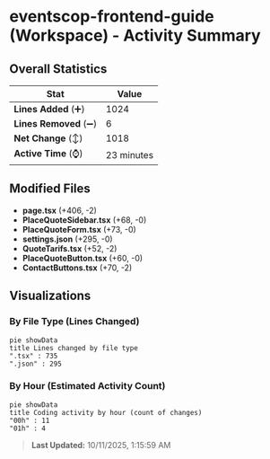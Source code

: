 # eventscop-frontend-guide (Workspace) - Activity Summary 

## Overall Statistics

| Stat                   | Value                                                             |
| ---------------------- | ----------------------------------------------------------------- |
| **Lines Added** (➕)   | 1024                                          |
| **Lines Removed** (➖) | 6                                        |
| **Net Change** (↕)    | 1018                |
| **Active Time** (⌚)   | 23 minutes |


## Modified Files
- **page.tsx** (+406, -2)
- **PlaceQuoteSidebar.tsx** (+68, -0)
- **PlaceQuoteForm.tsx** (+73, -0)
- **settings.json** (+295, -0)
- **QuoteTarifs.tsx** (+52, -2)
- **PlaceQuoteButton.tsx** (+60, -0)
- **ContactButtons.tsx** (+70, -2)

## Visualizations

### By File Type (Lines Changed)

```mermaid
pie showData
title Lines changed by file type
".tsx" : 735
".json" : 295
```

### By Hour (Estimated Activity Count)

```mermaid
pie showData
title Coding activity by hour (count of changes)
"00h" : 11
"01h" : 4
```


> **Last Updated:** 10/11/2025, 1:15:59 AM